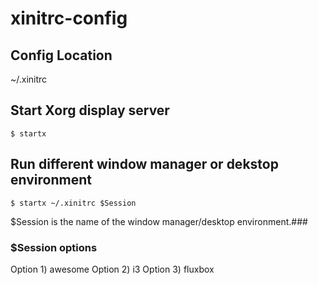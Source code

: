 # xinitrc-config

## Config Location
~/.xinitrc

## Start Xorg display server
```
$ startx
```

## Run different window manager or dekstop environment
```
$ startx ~/.xinitrc $Session
```
$Session is the name of the window manager/desktop environment.### 

### $Session options
Option 1) awesome
Option 2) i3
Option 3) fluxbox
